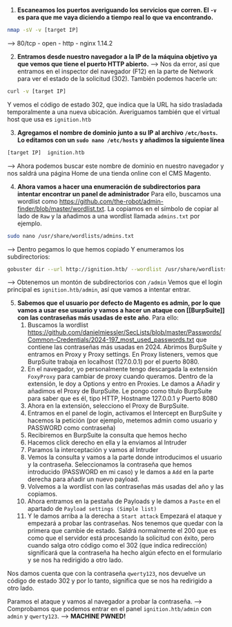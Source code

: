 1. **Escaneamos los puertos averiguando los servicios que corren. El `-v` es para que me vaya diciendo a tiempo real lo que va encontrando.**
```bash
nmap -sV -v [target IP]
```
--> 80/tcp - open - http - nginx 1.14.2

2. **Entramos desde nuestro navegador a la IP de la máquina objetivo ya que vemos que tiene el puerto HTTP abierto.**
--> Nos da error, así que entramos en el inspector del navegador (F12) en la parte de Network para ver el estado de la solicitud (302). También podemos hacerle un:
```bash
curl -v [target IP]
```
Y vemos el código de estado 302, que indica que la URL ha sido trasladada temporalmente a una nueva ubicación.
Averiguamos también que el virtual host que usa es `ignition.htb`

3. **Agregamos el nombre de dominio junto a su IP al archivo `/etc/hosts`. Lo editamos con un `sudo nano /etc/hosts` y añadimos la siguiente línea**
```bash
[target IP]  ignition.htb
```
--> Ahora podemos buscar este nombre de dominio en nuestro navegador y nos saldrá una página Home de una tienda online con el CMS Magento.

4. **Ahora vamos a hacer una enumeración de subdirectorios para intentar encontrar un panel de administrador**
Para ello, buscamos una wordlist como https://github.com/the-robot/admin-finder/blob/master/wordlist.txt. La copiamos en el símbolo de copiar al lado de `Raw` y la añadimos a una wordlist llamada `admins.txt` por ejemplo. 
```bash
sudo nano /usr/share/wordlists/admins.txt
```
--> Dentro pegamos lo que hemos copiado
Y enumeramos los subdirectorios:
```bash
gobuster dir --url http://ignition.htb/ --wordlist /usr/share/wordlists/admins.txt
```
--> Obtenemos un montón de subdirectorios con `/admin`
Vemos que el login principal es `ignition.htb/admin`, así que vamos a intentar entrar.

5. **Sabemos que el usuario por defecto de Magento es admin, por lo que vamos a usar ese usuario y vamos a hacer un ataque con [[BurpSuite]] con las contraseñas más usadas de este año**. Para ello:
	1. Buscamos la wordlist https://github.com/danielmiessler/SecLists/blob/master/Passwords/Common-Credentials/2024-197_most_used_passwords.txt que contiene las contraseñas más usadas en 2024. Abrimos BurpSuite y entramos en Proxy y Proxy settings. En Proxy listeners, vemos que BurpSuite trabaja en localhost (127.0.0.1) por el puerto 8080.
	3. En el navegador, yo personalmente tengo descargada la extensión `FoxyProxy` para cambiar de proxy cuando queramos. Dentro de la extensión, le doy a Options y entro en Proxies. Le damos a Añadir y añadimos el Proxy de BurpSuite. Le pongo como título BurpSuite para saber que es él, tipo HTTP, Hostname 127.0.0.1 y Puerto 8080
	4. Ahora en la extensión, selecciono el Proxy de BurpSuite.
	5. Entramos en el panel de login, activamos el Intercept en BurpSuite y hacemos la petición (por ejemplo, metemos admin como usuario y PASSWORD como contraseña)
	6. Recibiremos en BurpSuite la consulta que hemos hecho
	7. Hacemos click derecho en ella y la enviamos al Intruder
	8. Paramos la interceptación y vamos al Intruder
	9. Vemos la consulta y vamos a la parte donde introducimos el usuario y la contraseña. Seleccionamos la contraseña que hemos introducido (PASSWORD en mi caso) y le damos a `Add` en la parte derecha para añadir un nuevo payload.
	10. Volvemos a la wordlist con las contraseñas más usadas del año y las copiamos.
	11. Ahora entramos en la pestaña de Payloads y le damos a `Paste` en el apartado de `Payload settings (Simple list)`
	12. Y le damos arriba a la derecha a `Start attack`
Empezará el ataque y empezará a probar las contraseñas. Nos tenemos que quedar con la primera que cambie de estado. Saldrá normalmente el 200 que es como que el servidor está procesando la solicitud con éxito, pero cuando salga otro código como el 302 (que indica redirección) significará que la contraseña ha hecho algún efecto en el formulario y se nos ha redirigido a otro lado.

Nos damos cuenta que con la contraseña `qwerty123`, nos devuelve un código de estado 302 y por lo tanto, significa que se nos ha redirigido a otro lado.

Paramos el ataque y vamos al navegador a probar la contraseña.
--> Comprobamos que podemos entrar en el panel `ignition.htb/admin` con `admin` y `qwerty123`.
--> **MACHINE PWNED!**